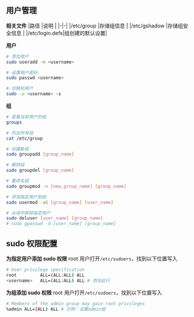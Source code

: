 ## 用户管理

**相关文件**
|路径 |说明 |
|-|-|
|/etc/group |存储组信息 |
|/etc/gshadow |存储组安全信息 |
|/etc/login.defs|组创建的默认设置|

**用户**

```bash
# 添加用户
sudo useradd -m <username>

# 设置用户密码
sudo passwd <username>

# 切换到用户
sudo -u <username> -s
```

**组**

```bash
# 查看当前用户的组
groups

# 列出所有组
cat /etc/group

# 创建新组
sudo groupadd [group_name]

# 删除组
sudo groupdel [group_name]

# 重命名组
sudo groupmod -n [new_group_name] [group_name]

# 添加指定用户到组
sudo usermod -aG [group_name] [user_name]

# 从组中移除指定用户
sudo deluser [user_name] [group_name]
# sudo gpasswd -d [user_name] [group_name]
```

## sudo 权限配置

**为指定用户添加 sudo 权限**
root 用户打开`/etc/sudoers`，找到以下位置写入

```bash
# User privilege specification
root         ALL=(ALL:ALL) ALL
<username>   ALL=(ALL:ALL) ALL # 添加此行
```

**为组添加 sudo 权限**
root 用户打开`/etc/sudoers`，找到以下位置写入

```bash
# Members of the admin group may gain root privileges
%admin ALL=(ALL) ALL # 示例：设置admin组
```
